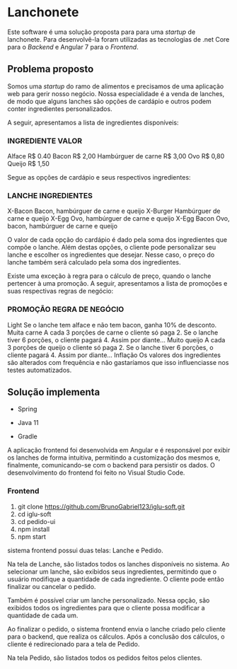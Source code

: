 # Lanchonete

Este software é uma solução proposta para para uma _startup_ de lanchonete. Para desenvolvê-la foram utilizadas as tecnologias de .net Core para o _Backend_ e Angular 7 para o _Frontend_.


## Problema proposto

Somos uma _startup_ do ramo de alimentos e precisamos de uma aplicação web para gerir nosso negócio. Nossa especialidade é a venda de lanches, de modo que alguns lanches são opções de cardápio e outros podem conter ingredientes personalizados.

A seguir, apresentamos a lista de ingredientes disponíveis:

### INGREDIENTE VALOR
Alface R$ 0.40
Bacon R$ 2,00
Hambúrguer de carne R$ 3,00
Ovo R$ 0,80
Queijo R$ 1,50

Segue as opções de cardápio e seus respectivos ingredientes:

### LANCHE INGREDIENTES
X-Bacon Bacon, hambúrguer de carne e queijo
X-Burger Hambúrguer de carne e queijo
X-Egg Ovo, hambúrguer de carne e queijo
X-Egg Bacon Ovo, bacon, hambúrguer de carne e queijo

O valor de cada opção do cardápio é dado pela soma dos ingredientes que compõe o lanche. Além destas opções, o cliente pode personalizar seu lanche e escolher os ingredientes que desejar. Nesse caso, o preço do lanche também será calculado pela soma dos ingredientes.

Existe uma exceção à regra para o cálculo de preço, quando o lanche pertencer à uma promoção. A seguir, apresentamos a lista de promoções e suas respectivas regras de negócio:

### PROMOÇÃO REGRA DE NEGÓCIO
Light Se o lanche tem alface e não tem bacon, ganha 10% de desconto.
Muita carne A cada 3 porções de carne o cliente só paga 2. Se o lanche tiver 6 porções, o cliente pagará 4. Assim por diante...
Muito queijo A cada 3 porções de queijo o cliente só paga 2. Se o lanche tiver 6 porções, o cliente pagará 4. Assim por diante...
Inflação Os valores dos ingredientes são alterados com frequência e não gastaríamos que isso influenciasse nos testes automatizados.

## Solução implementa

* Spring

* Java 11

* Gradle

A aplicação frontend foi desenvolvida em Angular e é responsável por exibir os lanches de forma intuitiva, permitindo a customização dos mesmos e, finalmente, comunicando-se com o backend para persistir os dados. O desenvolvimento do frontend foi feito no Visual Studio Code.

### Frontend

1) git clone https://github.com/BrunoGabriel123/iglu-soft.git
2) cd iglu-soft
3) cd pedido-ui
4) npm install
5) npm start

 sistema frontend possui duas telas: Lanche e Pedido.

Na tela de Lanche, são listados todos os lanches disponíveis no sistema. Ao selecionar um lanche, são exibidos seus ingredientes, permitindo que o usuário modifique a quantidade de cada ingrediente. O cliente pode então finalizar ou cancelar o pedido.

Também é possível criar um lanche personalizado. Nessa opção, são exibidos todos os ingredientes para que o cliente possa modificar a quantidade de cada um.

Ao finalizar o pedido, o sistema frontend envia o lanche criado pelo cliente para o backend, que realiza os cálculos. Após a conclusão dos cálculos, o cliente é redirecionado para a tela de Pedido.

Na tela Pedido, são listados todos os pedidos feitos pelos clientes.
